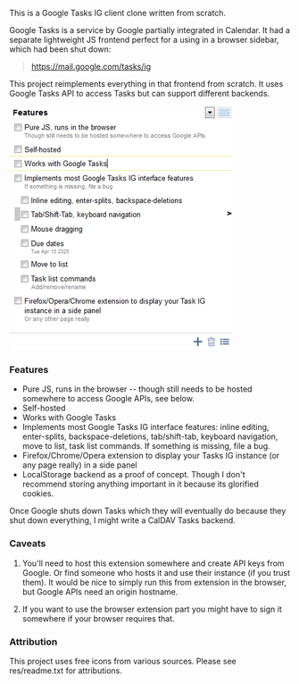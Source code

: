 This is a Google Tasks IG client clone written from scratch.

Google Tasks is a service by Google partially integrated in Calendar. It had a separate lightweight JS frontend perfect for a using in a browser sidebar, which had been shut down:

> https://mail.google.com/tasks/ig

This project reimplements everything in that frontend from scratch. It uses Google Tasks API to access Tasks but can support different backends.

![Screenshot](docs/screen-features.png)


### Features
* Pure JS, runs in the browser -- though still needs to be hosted somewhere to access Google APIs, see below.
* Self-hosted
* Works with Google Tasks
* Implements most Google Tasks IG interface features: inline editing, enter-splits, backspace-deletions, tab/shift-tab, keyboard navigation, move to list, task list commands. If something is missing, file a bug.
* Firefox/Chrome/Opera extension to display your Tasks IG instance (or any page really) in a side panel
* LocalStorage backend as a proof of concept. Though I don't recommend storing anything important in it because its glorified cookies.

Once Google shuts down Tasks which they will eventually do because they shut down everything, I might write a CalDAV Tasks backend.

### Caveats

1. You'll need to host this extension somewhere and create API keys from Google. Or find someone who hosts it and use their instance (if you trust them).
  It would be nice to simply run this from extension in the browser, but Google APIs need an origin hostname.

2. If you want to use the browser extension part you might have to sign it somewhere if your browser requires that.


### Attribution
This project uses free icons from various sources. Please see res/readme.txt for attributions.
